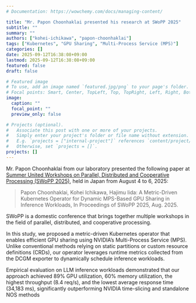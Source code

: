 ```yaml
---
# Documentation: https://wowchemy.com/docs/managing-content/

title: "Mr. Papon Choonhaklai presented his research at SWoPP 2025"
subtitle: ""
summary: ""
authors: ["kohei-ichikawa", "papon-choonhaklai"]
tags: ["Kubernetes", "GPU Sharing", "Multi-Process Service (MPS)"]
categories: []
date: 2025-09-12T16:38:08+09:00
lastmod: 2025-09-12T16:38:08+09:00
featured: false
draft: false

# Featured image
# To use, add an image named `featured.jpg/png` to your page's folder.
# Focal points: Smart, Center, TopLeft, Top, TopRight, Left, Right, BottomLeft, Bottom, BottomRight.
image:
  caption: ""
  focal_point: ""
  preview_only: false

# Projects (optional).
#   Associate this post with one or more of your projects.
#   Simply enter your project's folder or file name without extension.
#   E.g. `projects = ["internal-project"]` references `content/project/deep-learning/index.md`.
#   Otherwise, set `projects = []`.
projects: []
---
```

Mr. Papon Choonhaklai from our laboratory presented the following paper at [Summer United Workshops on Parallel, Distributed and Cooperative Processing (SWoPP 2025)](https://sites.google.com/site/swoppweb/), held in Japan from August 4 to 6, 2025:

> Papon Choonhaklai, Kohei Ichikawa, Hajimu Iida: A Metric-Driven Kubernetes Operator for Dynamic MPS-Based GPU Sharing in Inference Workloads, In Proceedings of SWoPP 2025, Aug. 2025.

SWoPP is a domestic conference that brings together multiple workshops in the field of parallel, distributed, and cooperative processing.

In this study, we proposed a metric-driven Kubernetes operator that enables efficient GPU sharing using NVIDIA’s Multi-Process Service (MPS). Unlike conventional methods relying on static partitions or custom resource definitions (CRDs), our operator leverages runtime metrics collected from the DCGM exporter to dynamically schedule inference workloads.

Empirical evaluation on LLM inference workloads demonstrated that our approach achieved 89% GPU utilization, 60% memory utilization, the highest throughput (8.4 req/s), and the lowest average response time (34,183 ms), significantly outperforming NVIDIA time-slicing and standalone NOS methods
